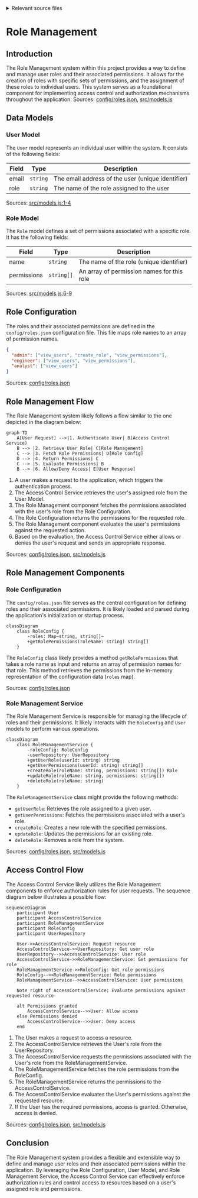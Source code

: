 <details>
<summary>Relevant source files</summary>

The following files were used as context for generating this wiki page:

- [config/roles.json](https://github.com/aanickode/access-control-service/blob/main/config/roles.json)
- [src/models.js](https://github.com/aanickode/access-control-service/blob/main/src/models.js)
</details>

# Role Management

## Introduction

The Role Management system within this project provides a way to define and manage user roles and their associated permissions. It allows for the creation of roles with specific sets of permissions, and the assignment of these roles to individual users. This system serves as a foundational component for implementing access control and authorization mechanisms throughout the application.
Sources: [config/roles.json](), [src/models.js]()

## Data Models

### User Model

The `User` model represents an individual user within the system. It consists of the following fields:

| Field | Type     | Description                                  |
|-------|----------|----------------------------------------------|
| email | `string` | The email address of the user (unique identifier) |
| role  | `string` | The name of the role assigned to the user   |

Sources: [src/models.js:1-4]()

### Role Model

The `Role` model defines a set of permissions associated with a specific role. It has the following fields:

| Field       | Type       | Description                                  |
|-------------|------------|----------------------------------------------|
| name        | `string`   | The name of the role (unique identifier)    |
| permissions | `string[]` | An array of permission names for this role   |

Sources: [src/models.js:6-9]()

## Role Configuration

The roles and their associated permissions are defined in the `config/roles.json` configuration file. This file maps role names to an array of permission names.

```json
{
  "admin": ["view_users", "create_role", "view_permissions"],
  "engineer": ["view_users", "view_permissions"],
  "analyst": ["view_users"]
}
```

Sources: [config/roles.json]()

## Role Management Flow

The Role Management system likely follows a flow similar to the one depicted in the diagram below:

```mermaid
graph TD
    A[User Request] -->|1. Authenticate User| B(Access Control Service)
    B --> |2. Retrieve User Role| C[Role Management]
    C --> |3. Fetch Role Permissions| D[Role Config]
    D --> |4. Return Permissions| C
    C --> |5. Evaluate Permissions| B
    B --> |6. Allow/Deny Access| E[User Response]
```

1. A user makes a request to the application, which triggers the authentication process.
2. The Access Control Service retrieves the user's assigned role from the User Model.
3. The Role Management component fetches the permissions associated with the user's role from the Role Configuration.
4. The Role Configuration returns the permissions for the requested role.
5. The Role Management component evaluates the user's permissions against the requested action.
6. Based on the evaluation, the Access Control Service either allows or denies the user's request and sends an appropriate response.

Sources: [config/roles.json](), [src/models.js]()

## Role Management Components

### Role Configuration

The `config/roles.json` file serves as the central configuration for defining roles and their associated permissions. It is likely loaded and parsed during the application's initialization or startup process.

```mermaid
classDiagram
    class RoleConfig {
        -roles: Map~string, string[]~
        +getRolePermissions(roleName: string) string[]
    }
```

The `RoleConfig` class likely provides a method `getRolePermissions` that takes a role name as input and returns an array of permission names for that role. This method retrieves the permissions from the in-memory representation of the configuration data (`roles` map).

Sources: [config/roles.json]()

### Role Management Service

The Role Management Service is responsible for managing the lifecycle of roles and their permissions. It likely interacts with the `RoleConfig` and `User` models to perform various operations.

```mermaid
classDiagram
    class RoleManagementService {
        -roleConfig: RoleConfig
        -userRepository: UserRepository
        +getUserRole(userId: string) string
        +getUserPermissions(userId: string) string[]
        +createRole(roleName: string, permissions: string[]) Role
        +updateRole(roleName: string, permissions: string[])
        +deleteRole(roleName: string)
    }
```

The `RoleManagementService` class might provide the following methods:

- `getUserRole`: Retrieves the role assigned to a given user.
- `getUserPermissions`: Fetches the permissions associated with a user's role.
- `createRole`: Creates a new role with the specified permissions.
- `updateRole`: Updates the permissions for an existing role.
- `deleteRole`: Removes a role from the system.

Sources: [config/roles.json](), [src/models.js]()

## Access Control Flow

The Access Control Service likely utilizes the Role Management components to enforce authorization rules for user requests. The sequence diagram below illustrates a possible flow:

```mermaid
sequenceDiagram
    participant User
    participant AccessControlService
    participant RoleManagementService
    participant RoleConfig
    participant UserRepository

    User->>AccessControlService: Request resource
    AccessControlService->>UserRepository: Get user role
    UserRepository-->>AccessControlService: User role
    AccessControlService->>RoleManagementService: Get permissions for role
    RoleManagementService->>RoleConfig: Get role permissions
    RoleConfig-->>RoleManagementService: Role permissions
    RoleManagementService-->>AccessControlService: User permissions

    Note right of AccessControlService: Evaluate permissions against requested resource

    alt Permissions granted
        AccessControlService-->>User: Allow access
    else Permissions denied
        AccessControlService-->>User: Deny access
    end
```

1. The User makes a request to access a resource.
2. The AccessControlService retrieves the User's role from the UserRepository.
3. The AccessControlService requests the permissions associated with the User's role from the RoleManagementService.
4. The RoleManagementService fetches the role permissions from the RoleConfig.
5. The RoleManagementService returns the permissions to the AccessControlService.
6. The AccessControlService evaluates the User's permissions against the requested resource.
7. If the User has the required permissions, access is granted. Otherwise, access is denied.

Sources: [config/roles.json](), [src/models.js]()

## Conclusion

The Role Management system provides a flexible and extensible way to define and manage user roles and their associated permissions within the application. By leveraging the Role Configuration, User Model, and Role Management Service, the Access Control Service can effectively enforce authorization rules and control access to resources based on a user's assigned role and permissions.